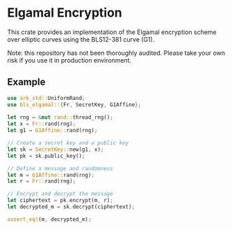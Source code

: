 # Elgamal Encryption

This crate provides an implementation of the Elgamal encryption scheme over elliptic curves using the BLS12-381 curve (G1).

Note: this repository has not been thoroughly audited. Please take your own risk if you use it in production environment.

## Example

```rust
use ark_std::UniformRand;
use bls_elgamal::{Fr, SecretKey, G1Affine};
    
let rng = &mut rand::thread_rng();
let x = Fr::rand(rng);
let g1 = G1Affine::rand(rng);

// Create a secret key and a public key
let sk = SecretKey::new(g1, x);
let pk = sk.public_key();

// Define a message and randomness
let m = G1Affine::rand(rng);
let r = Fr::rand(rng);

// Encrypt and decrypt the message
let ciphertext = pk.encrypt(m, r);
let decrypted_m = sk.decrypt(ciphertext);

assert_eq!(m, decrypted_m);
```